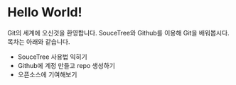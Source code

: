 # Hello World!

Git의 세계에 오신것을 환영합니다.
SouceTree와 Github를 이용해 Git을 배워봅시다.
목차는 아래와 같습니다.
- SouceTree 사용법 익히기
- Github에 계정 만들고 repo 생성하기
- 오픈소스에 기여해보기